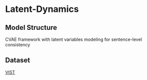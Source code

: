 # Latent-Dynamics 

## Model Structure 

CVAE framework with latent variables modeling for sentence-level consistency

## Dataset 

[VIST](https://visionandlanguage.net/VIST/) 

